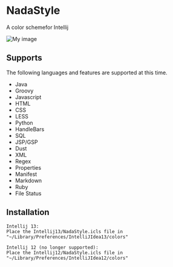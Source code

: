 NadaStyle
=============

A color schemefor Intellij

![My image](https://raw.github.com/adanperez/NadaStyle/master/images/example.png)


Supports
-------

The following languages and features are supported at this time.


* Java
* Groovy
* Javascript
* HTML
* CSS
* LESS
* Python
* HandleBars
* SQL
* JSP/GSP
* Dust
* XML
* Regex
* Properties
* Manifest
* Markdown
* Ruby
* File Status

Installation
-----------
    Intellij 13:
    Place the Intellij13/NadaStyle.icls file in "~/Library/Preferences/IntelliJIdea13/colors"

    Intellij 12 (no longer supported):
    Place the Intellij12/NadaStyle.icls file in "~/Library/Preferences/IntelliJIdea12/colors"

